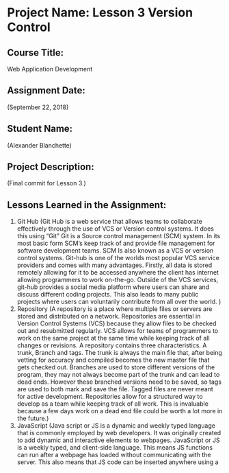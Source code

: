 # Project Name:  Lesson 3 Version Control


## Course Title:
Web Application Development

## Assignment Date:  
(September 22, 2018)

## Student Name:  
(Alexander Blanchette)

## Project Description:
(Final commit for Lesson 3.)

## Lessons Learned in the Assignment:
1. Git Hub (Git Hub is a web service that allows teams to collaborate effectively through the use of VCS or Version control systems. It does this using “Git” Git is a Source control management (SCM) system. In its most basic form SCM’s keep track of and provide file management for software development teams.  SCM Is also known as a VCS or version control systems. Git-hub is one of the worlds most popular VCS service providers and comes with many advantages. Firstly, all data is stored remotely allowing for it to be accessed anywhere the client has internet allowing programmers to work on-the-go. Outside of the VCS services, git-hub provides a social media platform where users can share and discuss different coding projects. This also leads to many public projects where users can voluntarily contribute from all over the world. )
2. Repository (A repository is a place where multiple files or servers are stored and distributed on a network. Repositories are essential in Version Control Systems (VCS) because they allow files to be checked out and resubmitted regularly. VCS allows for teams of programmers to work on the same project at the same time while keeping track of all changes or revisions.  A repository contains three characteristics. A trunk, Branch and tags. The trunk is always the main file that, after being vetting for accuracy and compiled becomes the new master file that gets checked out. Branches are used to store different versions of the program, they may not always become part of the trunk and can lead to dead ends. However these branched versions need to be saved, so tags are used to both mark and save the file. Tagged files are never meant for active development. Repositories allow for a structured way to develop as a team while keeping track of all work. This is invaluable because a few days work on a dead end file could be worth a lot more in the future.)
3. JavaScript (Java script or JS is a dynamic and weekly typed language that is commonly employed by web developers. It was originally created to add dynamic and interactive elements to webpages. JavaScript or JS is a weekly typed, and client-side language. This means JS functions can run after a webpage has loaded without communicating with the server. This also means that JS code can be inserted anywhere using a <script> tag. While it is best practice to load it in the header one can put in in the body too. However, when working on large projects most web developers create and maintain a specific file with a .js extension and link to it within the HTML code. For example, web developers create and maintain specific CSS files instead of using inline code.)
4. Strong vs weekly typed languages (Examples of strongly typed languages are Java. Strong languages require that data types be pre-defined by the programmer, and is enforced by a compiler. The advantage of strongly typed languages is that they allow for a certain standard to be set when coding, making it useful for team work or tracing someone’s code. However this strict level of consistency comes at the cost of flexibility because the language is equipped to handle very specific and limited data types. This weakness is why loosely typed languages were developed. JavaScript or JS is one such loosely typed language that does not require data types to be pre-defined, sacrificing rigidity for flexibility. Loosely typed languages allow for programmers to create new data types that normally would not work in strongly typed languages.)
5. Client side vs server side programming languages. (JavaScript or JS is an example of a client-side language, meaning that JS file runtime exists on the browser. On the other hand languages like PHP compile data on the server. The server then serves the outputted data to the client. Server side languages are important because they can handle sensitive data that does not show up in the outputted file like usernames and passwords. One disadvantage of this is that the server needs to dedicate runtime to compiling these files and serving outputs, which is inherently more taxing then something that is handled locally. This introduces more strain on the server and possible longer load times for the end user because they must wait for the server to serve and compile all the files they requested.)

